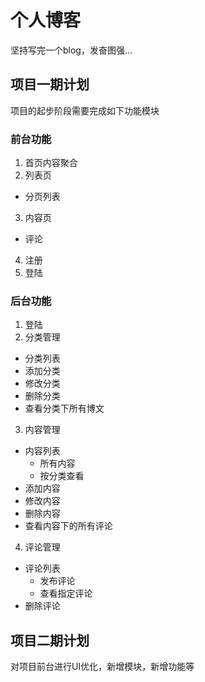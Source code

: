 # 个人博客
坚持写完一个blog，发奋图强...

## 项目一期计划
<p>项目的起步阶段需要完成如下功能模块</p>

### 前台功能
1. 首页内容聚合
2. 列表页
  * 分页列表
3. 内容页
  * 评论
4. 注册
5. 登陆

### 后台功能
1. 登陆
2. 分类管理
  * 分类列表
  * 添加分类
  * 修改分类
  * 删除分类
  * 查看分类下所有博文
3. 内容管理
  * 内容列表
    * 所有内容
    * 按分类查看
  * 添加内容
  * 修改内容
  * 删除内容
  * 查看内容下的所有评论
4. 评论管理
  * 评论列表
    * 发布评论
    * 查看指定评论
  * 删除评论

## 项目二期计划
<p>对项目前台进行UI优化，新增模块，新增功能等</p>